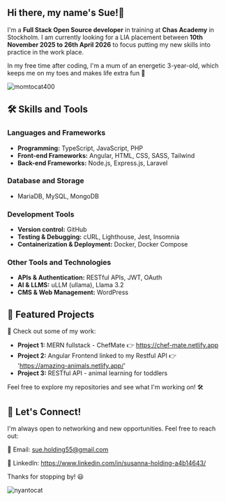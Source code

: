 ## Hi there, my name's Sue!👋

I'm a **Full Stack Open Source developer** in training at **Chas Academy** in Stockholm. 
I am currently looking for a LIA placement between **10th November 2025 to 26th April 2026** to focus putting my new skills into practice in the work place.

In my free time after coding, I'm a mum of an energetic 3-year-old, which keeps me on my toes and makes life extra fun 🥰


![momtocat400](https://github.com/user-attachments/assets/9eed4375-038b-4093-bbbd-47095b984cf8)

## 🛠️ Skills and Tools
### Languages and Frameworks
- **Programming:** TypeScript, JavaScript, PHP
- **Front-end Frameworks:** Angular, HTML, CSS, SASS, Tailwind
- **Back-end Frameworks:** Node.js, Express.js, Laravel

### Database and Storage
- MariaDB, MySQL, MongoDB

### Development Tools
- **Version control:** GitHub
- **Testing & Debugging:** cURL, Lighthouse, Jest, Insomnia
- **Containerization & Deployment:** Docker, Docker Compose

### Other Tools and Technologies
- **APIs & Authentication:** RESTful APIs, JWT, OAuth
- **AI & LLMS:** uLLM (ullama), Llama 3.2
- **CMS & Web Management:** WordPress

## 🚀 Featured Projects
👀 Check out some of my work:

- **Project 1:** MERN fullstack - ChefMate 👉 https://chef-mate.netlify.app
- **Project 2:** Angular Frontend linked to my Restful API 👉 'https://amazing-animals.netlify.app/'
- **Project 3:** RESTful API - animal learning for toddlers

Feel free to explore my repositories and see what I'm working on! 🛠️

## 🌟 Let's Connect!

I'm always open to networking and new opportunities. Feel free to reach out:

📧 Email: sue.holding55@gmail.com

🔗 LinkedIn: https://www.linkedin.com/in/susanna-holding-a4b14643/

Thanks for stopping by! 😃

 ![nyantocat](https://github.com/user-attachments/assets/5dfb4371-e1cd-432b-b490-d80de834c629)


<!--
**Sue-Holding/Sue-Holding** is a ✨ _special_ ✨ repository because its `README.md` (this file) appears on your GitHub profile.

Here are some ideas to get you started:

- 🔭 I’m currently working on ...
- 🌱 I’m currently learning ...
- 👯 I’m looking to collaborate on ...
- 🤔 I’m looking for help with ...
- 💬 Ask me about ...
- 📫 How to reach me: ...
- 😄 Pronouns: ...
- ⚡ Fun fact: ...
-->
